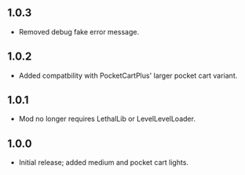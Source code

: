 ## 1.0.3
- Removed debug fake error message.

## 1.0.2
- Added compatbility with PocketCartPlus' larger pocket cart variant.

## 1.0.1
- Mod no longer requires LethalLib or LevelLevelLoader.

## 1.0.0
- Initial release; added medium and pocket cart lights.